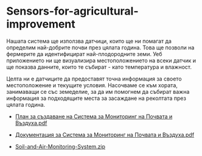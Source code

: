 # Sensors-for-agricultural-improvement

Нашата система ще използва датчици, които ще ни помагат да определим най-добрите почви през цялата година. Това ще позволи на фермерите да идентифицират най-плодородните земи. Уеб приложението ни ще визуализира местоположението на всеки датчик и ще показва данните, които те събират - като температура и влажност.

Целта ни е датчиците да предоставят точна информация за своето местоположение и текущите условия. Насочваме се към хората, занимаващи се със земеделие, за да им помогнем да събират важна информация за подходящите места за засаждане на реколтата през цялата година.

- [План за създаване на Система за Мониторинг на Почвата и Въздуха.pdf](https://github.com/user-attachments/files/16107061/default.pdf)
  
- [Документация за Система за Мониторинг на Почвата и Въздуха.pdf](https://github.com/user-attachments/files/16107052/1.pdf)

- [Soil-and-Air-Monitoring-System.zip](https://github.com/user-attachments/files/16107006/Soil-and-Air-Monitoring-System-20240702124621.1.zip)
